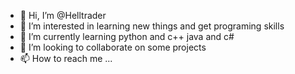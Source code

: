 - 👋 Hi, I’m @Helltrader
- 👀 I’m interested in learning new things and get programing skills
- 🌱 I’m currently learning python and c++ java and c#
- 💞️ I’m looking to collaborate on some projects
- 📫 How to reach me ...

<!---
Helltrader/Helltrader is a ✨ special ✨ repository because its `README.md` (this file) appears on your GitHub profile.
You can click the Preview link to take a look at your changes.
--->
